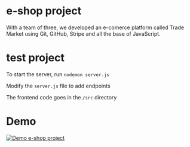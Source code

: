 # e-shop project

With a team of three, we developed an e-comerce platform called Trade Market using Git, GitHub, Stripe and all the base of JavaScript.


# test project

To start the server, run `nodemon server.js`

Modify the `server.js` file to add endpoints

The frontend code goes in the `/src` directory

# Demo

[![Demo e-shop project](https://i.ytimg.com/vi/HzitQZg2XQY/hqdefault.jpg?sqp=-oaymwEjCPYBEIoBSFryq4qpAxUIARUAAAAAGAElAADIQj0AgKJDeAE=&rs=AOn4CLDukuHaCWGyPbfUfe6JJlbmt0Eing)](https://www.youtube.com/watch?v=HzitQZg2XQY&t=1s)
